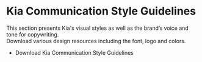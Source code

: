 # Kia Communication Style Guidelines

This section presents Kia's visual styles as well as the brand’s voice and tone for copywriting.\
Download various design resources including the font, logo and colors.



* Download Kia Communication Style Guidelines





